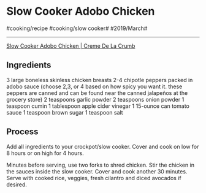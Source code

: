 # Slow Cooker Adobo Chicken
#cooking/recipe #cooking/slow cooker# #2019/March#
- - - -
[Slow Cooker Adobo Chicken | Creme De La Crumb](http://lecremedelacrumb.com/2014/08/slow-cooker-adobo-chicken.html)

## Ingredients
3 large boneless skinless chicken breasts
2-4 chipotle peppers packed in adobo sauce (choose 2,3, or 4 based on how spicy you want it. these peppers are canned and can be found near the canned jalapeños at the grocery store)
2 teaspoons garlic powder
2 teaspoons onion powder
1 teaspoon cumin
1 tablespoon apple cider vinegar
1 15-ounce can tomato sauce
1 teaspoon brown sugar
1 teaspoon salt

## Process
Add all ingredients to your crockpot/slow cooker. Cover and cook on low for 8 hours or on high for 4 hours.

Minutes before serving, use two forks to shred chicken. Stir the chicken in the sauces inside the slow cooker. Cover and cook another 30 minutes. Serve with cooked rice, veggies, fresh cilantro and diced avocados if desired. 